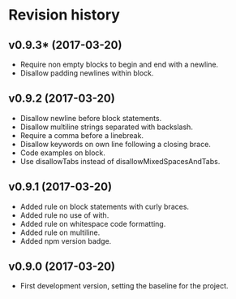 Revision history
=======================================

v0.9.3* (2017-03-20)
---------------------------------------

* Require non empty blocks to begin and end with a newline.
* Disallow padding newlines within block.


v0.9.2 (2017-03-20)
---------------------------------------

* Disallow newline before block statements.
* Disallow multiline strings separated with backslash.
* Require a comma before a linebreak.
* Disallow keywords on own line following a closing brace.
* Code examples on block.
* Use disallowTabs instead of disallowMixedSpacesAndTabs.


v0.9.1 (2017-03-20)
---------------------------------------

* Added rule on block statements with curly braces.
* Added rule no use of with.
* Added rule on whitespace code formatting.
* Added rule on multiline.
* Added npm version badge.


v0.9.0 (2017-03-20)
---------------------------------------

* First development version, setting the baseline for the project.
